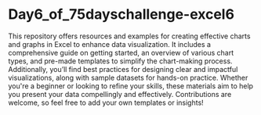 # Day6_of_75dayschallenge-excel6
This repository offers resources and examples for creating effective charts and graphs in Excel to enhance data visualization. It includes a comprehensive guide on getting started, an overview of various chart types, and pre-made templates to simplify the chart-making process. Additionally, you’ll find best practices for designing clear and impactful visualizations, along with sample datasets for hands-on practice. Whether you're a beginner or looking to refine your skills, these materials aim to help you present your data compellingly and effectively. Contributions are welcome, so feel free to add your own templates or insights!
